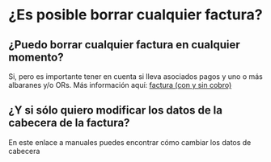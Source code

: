 # ¿Es posible borrar cualquier factura?

## ¿Puedo borrar cualquier factura en cualquier momento?

 Si, pero es importante tener en cuenta si lleva asociados pagos y uno o más albaranes y/o ORs. Más información aquí: [factura \(con y sin cobro\)](https://winmotor.gitbook.io/project/tutoriales/factura-borrado-con-y-sin-cobro-asociado)​

## ¿Y si sólo quiero modificar los datos de la cabecera de la factura?

En este enlace a manuales puedes encontrar cómo cambiar los datos de cabecera



